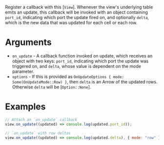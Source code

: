 Register a callback with this [`View`]. Whenever the view's underlying table
emits an update, this callback will be invoked with an object containing
`port_id`, indicating which port the update fired on, and optionally `delta`,
which is the new data that was updated for each cell or each row.

# Arguments

-   `on_update` - A callback function invoked on update, which receives an
    object with two keys: `port_id`, indicating which port the update was
    triggered on, and `delta`, whose value is dependent on the mode parameter.
-   `options` - If this is provided as
    `OnUpdateOptions { mode: Some(OnUpdateMode::Row) }`, then `delta` is an
    Arrow of the updated rows. Otherwise `delta` will be [`Option::None`].

# Examples

```javascript
// Attach an `on_update` callback
view.on_update((updated) => console.log(updated.port_id));
```

```javascript
// `on_update` with row deltas
view.on_update((updated) => console.log(updated.delta), { mode: "row" });
```
